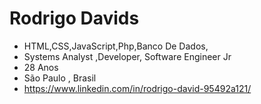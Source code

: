 # Rodrigo Davids
* HTML,CSS,JavaScript,Php,Banco De Dados,
* Systems Analyst ,Developer,  Software Engineer Jr
* 28 Anos 
* São Paulo , Brasil 
* https://www.linkedin.com/in/rodrigo-david-95492a121/ 





